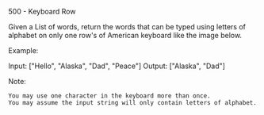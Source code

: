 500 - Keyboard Row

Given a List of words, return the words that can be typed using letters of alphabet on only one row's of American keyboard like the image below.

Example:

Input: ["Hello", "Alaska", "Dad", "Peace"]
Output: ["Alaska", "Dad"]

 
Note:

    You may use one character in the keyboard more than once.
    You may assume the input string will only contain letters of alphabet.
